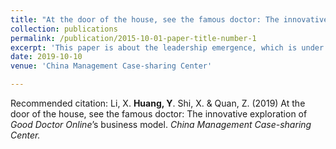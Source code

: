 ```yaml
---
title: "At the door of the house, see the famous doctor: The innovative exploration of Good Doctor Online’s business model."
collection: publications
permalink: /publication/2015-10-01-paper-title-number-1
excerpt: 'This paper is about the leadership emergence, which is under review.'
date: 2019-10-10
venue: 'China Management Case-sharing Center'

---
```

Recommended citation: Li, X. **Huang, Y**. Shi, X. & Quan, Z. (2019) At the door of the house, see the famous doctor: The innovative exploration of *Good Doctor Online*’s business model. *China Management Case-sharing Center.*